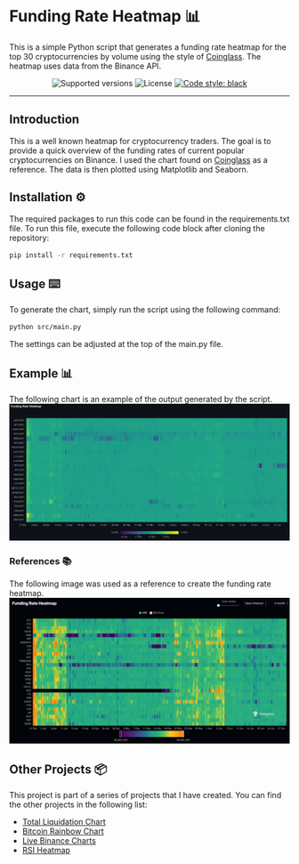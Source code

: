# Funding Rate Heatmap 📊

This is a simple Python script that generates a funding rate heatmap for the top 30 cryptocurrencies by volume using the style of [Coinglass](https://www.coinglass.com/FundingRateHeatMap). The heatmap uses data from the Binance API.

<p align="center">
  <img src="https://img.shields.io/badge/python-3.8+-blue.svg" alt="Supported versions">
  <img src="https://img.shields.io/github/license/StephanAkkerman/funding-rate-heatmap.svg?color=brightgreen" alt="License">
  <a href="https://github.com/psf/black"><img src="https://img.shields.io/badge/code%20style-black-000000.svg" alt="Code style: black"></a>
</p>

---

## Introduction

This is a well known heatmap for cryptocurrency traders. The goal is to provide a quick overview of the funding rates of current popular cryptocurrencies on Binance. I used the chart found on [Coinglass](https://www.coinglass.com/FundingRateHeatMap) as a reference. The data is then plotted using Matplotlib and Seaborn.

## Installation ⚙️

The required packages to run this code can be found in the requirements.txt file. To run this file, execute the following code block after cloning the repository:

```bash
pip install -r requirements.txt
```

## Usage ⌨️

To generate the chart, simply run the script using the following command:

```bash
python src/main.py
```

The settings can be adjusted at the top of the main.py file.

## Example 📊

The following chart is an example of the output generated by the script.
![Funding Rate Heatmap](img/funding_rate_heatmap.png)

### References 📚

The following image was used as a reference to create the funding rate heatmap.
![Funding Rate Heatmap Ref](img/funding_rate_heatmap_reference.png)

## Other Projects 📦

This project is part of a series of projects that I have created. You can find the other projects in the following list:

- [Total Liquidation Chart](https://github.com/StephanAkkerman/liquidations-chart)
- [Bitcoin Rainbow Chart](https://github.com/StephanAkkerman/bitcoin-rainbow-chart)
- [Live Binance Charts](https://github.com/StephanAkkerman/live-binance-charts)
- [RSI Heatmap](https://github.com/StephanAkkerman/crypto-rsi-heatmap)
